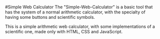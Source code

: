 #Simple Web Calculator
The "Simple-Web-Calculator" is a basic tool that has the system of a normal arithmetic calculator, with the specialty of having some buttons and scientific symbols.


This is a simple arithmetic web calculator, with some implementations of a scientific one, made only with HTML, CSS and JavaScript.
